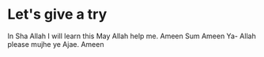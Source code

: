 # Let's give a try

In Sha Allah I will learn this
May Allah help me. Ameen Sum Ameen
Ya- Allah please mujhe ye Ajae. Ameen
